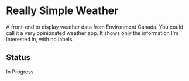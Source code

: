 # Really Simple Weather

A front-end to display weather data from Environment Canada. You could call it a very opinionated weather app. It shows only the information I'm interested in, with no labels.

## Status

In Progress
